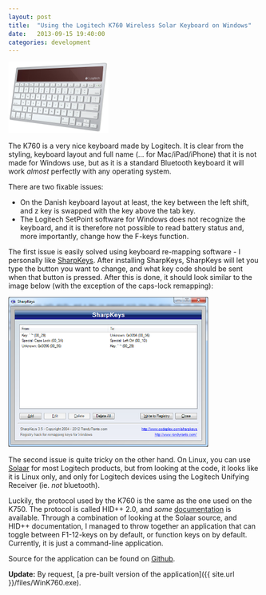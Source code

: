 ```yaml
---
layout: post
title:  "Using the Logitech K760 Wireless Solar Keyboard on Windows"
date:   2013-09-15 19:40:00
categories: development
---
```


<img src="/images/k760.png" class="center" />

The K760 is a very nice keyboard made by Logitech. It is clear from the styling, keyboard layout and full name (... for Mac/iPad/iPhone) that it is not made for Windows use, but as it is a standard Bluetooth keyboard it will work *almost* perfectly with any operating system.

There are two fixable issues:
* On the Danish keyboard layout at least, the key between the left shift, and z key is swapped with the key above the tab key.
* The Logitech SetPoint software for Windows does not recognize the keyboard, and it is therefore not possible to read battery status and, more importantly, change how the F-keys function.

The first issue is easily solved using keyboard re-mapping software - I personally like [SharpKeys][]. After installing SharpKeys, SharpKeys will let you type the button you want to change, and what key code should be sent when that button is pressed. After this is done, it should look similar to the image below (with the exception of the caps-lock remapping):

<img src="/images/sharpkeys.png" class="center" style="width: 400px" />

The second issue is quite tricky on the other hand. On Linux, you can use [Solaar][] for most Logitech products, but from looking at the code, it looks like it is Linux only, and only for Logitech devices using the Logitech Unifying Receiver (ie. *not* bluetooth).

Luckily, the protocol used by the K760 is the same as the one used on the K750. The protocol is called HID++ 2.0, and *some* [documentation][HID++2] is available. Through a combination of looking at the Solaar source, and HID++ documentation, I managed to throw together an application that can toggle between F1-12-keys on by default, or function keys on by default. Currently, it is just a command-line application.

Source for the application can be found on [Github][WinK760].

**Update:** By request, [a pre-built version of the application]({{ site.url }}/files/WinK760.exe).

[WinK760]: https://github.com/jesperhh/WinK760
[SharpKeys]: http://sharpkeys.codeplex.com/
[Solaar]: https://github.com/pwr/Solaar/
[HID++2]: http://6xq.net/git/lars/lshidpp.git/plain/doc/logitech_hidpp_2.0_specification_draft_2012-06-04.pdf